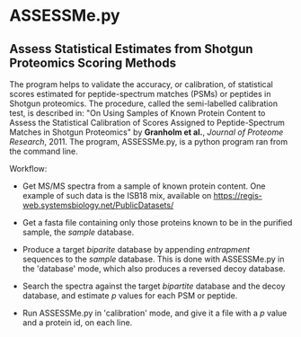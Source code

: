 ASSESSMe.py
===============================================
Assess Statistical Estimates from Shotgun Proteomics Scoring Methods
-----------------------------------------------
The program helps to validate the accuracy, or calibration, of statistical scores estimated for peptide-spectrum matches (PSMs) or peptides in Shotgun proteomics. The procedure, called the semi-labelled calibration test, is described in:  "On Using Samples of Known Protein Content to Assess the Statistical Calibration of Scores Assigned to Peptide-Spectrum Matches in Shotgun Proteomics" by **Granholm et al.**, *Journal of Proteome Research*, 2011. The program, ASSESSMe.py, is a python program ran from the command line.

Workflow:
- Get MS/MS spectra from a sample of known protein content. One example of such data is the ISB18 mix, available on https://regis-web.systemsbiology.net/PublicDatasets/

- Get a fasta file containing only those proteins known to be in the purified sample, the *sample* database.

- Produce a target *biparite* database by appending *entrapment* sequences to the *sample* database. This is done with ASSESSMe.py in the 'database' mode, which also produces a reversed decoy database.

- Search the spectra against the target *bipartite* database and the decoy database, and estimate *p* values for each PSM or peptide.

- Run ASSESSMe.py in 'calibration' mode, and give it a file with a *p* value and a protein id, on each line.
